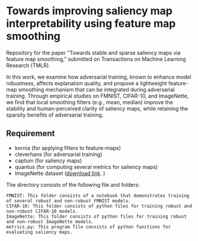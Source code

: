 # Towards improving saliency map interpretability using feature map smoothing

Repository for the paper "Towards stable and sparse saliency maps via feature map smoothing," submitted on Transactions on Machine Learning Research (TMLR).

In this work, we examine how adversarial training, known to enhance model robustness, affects explanation quality, and propose a lightweight feature-map smoothing mechanism that can be integrated during adversarial training. Through empirical studies on FMNIST, CIFAR-10, and ImageNette, we find that local smoothing filters (e.g., mean, median) improve the stability and human-perceived clarity of saliency maps, while retaining the sparsity benefits of adversarial training.


## Requirement
- kornia (for applying filters to feature-maps)
- cleverhans (for adversarial training)
- captum (for saliency maps)
- quantus (for computing several metrics for saliency maps)
- ImageNette dataset ([download link](https://github.com/fastai/imagenette). )


The directory consists of the following file and folders:

    FMNIST: This folder consists of a notebook that demonstrates training of several robust and non-robust FMNIST models. 
    CIFAR-10: This folder consists of python files for training robust and non-robust CIFAR-10 models.
    ImageNette: This folder consists of python files for training robust and non-robust ImageNette models.
    metrics.py: This program file consists of python functions for evaluating saliency maps.
